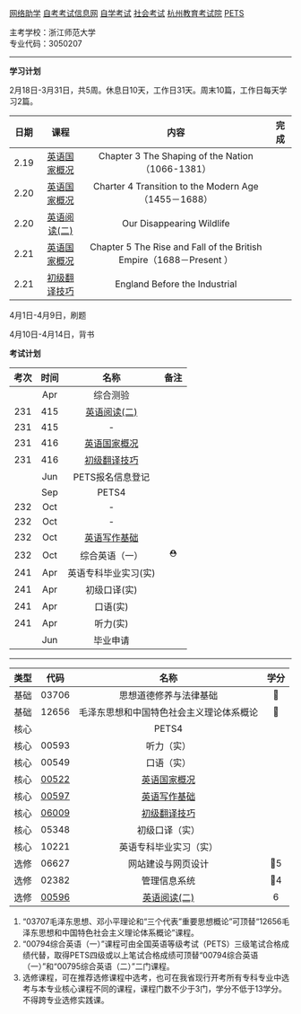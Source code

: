 [网络助学](https://zhejiang.zikao365.com)
[自考考试信息网](https://zk.zjzs.net/)
[自学考试](https://www.zjzs.net/moban/index/2c9081f061d15b160161d1661f040016_tree.html)
[社会考试](https://www.zjzs.net/moban/index/2c9081f061d15b160161d1664ccd0018_tree.html)
[杭州教育考试院](http://www.hzjyksy.cn/)
[PETS](https://pets.neea.edu.cn/)

主考学校：浙江师范大学<br/>
专业代码：3050207

<a-countdown name="下一次考试" date="2023-4-15"></a-countdown>

<a-remind message="PETS报名信息登记" start="2023-5-15" end="2023-7-1"></a-remind>

---

**学习计划**

2月18日-3月31日，共5周。休息日10天，工作日31天。周末10篇，工作日每天学习2篇。

|日期|课程|内容|完成|
|:----------:|:----------:|:----------:|:----------:|
|2.19|[英语国家概况](00522.md)|Chapter 3 The Shaping of the Nation（1066-1381）||
|2.20|[英语国家概况](00522.md)|Charter 4 Transition to the Modern Age（1455－1688）||
|2.20|[英语阅读(二)](00596.md)|Our Disappearing Wildlife||
|2.21|[英语国家概况](00522.md)|Chapter 5 The Rise and Fall of the British Empire（1688－Present ）||
|2.21|[初级翻译技巧](06009.md)|England Before the Industrial|

4月1日-4月9日，刷题

4月10日-4月14日，背书

**考试计划**

|考次|时间|名称|备注|
|:----------:|:----------:|:----------:|:----------:|
||Apr|综合测验||
|231|415|[英语阅读(二)](00596.md)||
|231|415|-||
|231|416|[英语国家概况](00522.md)||
|231|416|[初级翻译技巧](06009.md)||
||Jun|PETS报名信息登记||
||Sep|PETS4||
|232|Oct|-||
|232|Oct|-||
|232|Oct|[英语写作基础](00597.md)||
|232|Oct|综合英语（一）|⛑|
|241|Apr|英语专科毕业实习(实)||
|241|Apr|初级口译(实)||
|241|Apr|口语(实)||
|241|Apr|听力(实)||
||Jun|毕业申请||

---

|类型|代码|名称|学分|
|:----------:|:----------:|:----------:|:----------:|
|基础|03706|思想道德修养与法律基础|🥇|
|基础|12656|毛泽东思想和中国特色社会主义理论体系概论|🥇|
|核心||PETS4| |
|核心|00593|听力（实）| |
|核心|00549|口语（实）| |
|核心|[00522](00522.md)|[英语国家概况](00522.md)| |
|核心|[00597](00597.md)|[英语写作基础](00597.md)| |
|核心|[06009](06009.md)|[初级翻译技巧](06009.md)| |
|核心|05348|初级口译（实）| |
|核心|10221|英语专科毕业实习（实）| |
|选修|06627|网站建设与网页设计|🥇5|
|选修|02382|管理信息系统|🥇4|
|选修|[00596](00596.md)|[英语阅读(二)](00596.md)|6|

1. “03707毛泽东思想、邓小平理论和“三个代表”重要思想概论”可顶替“12656毛泽东思想和中国特色社会主义理论体系概论”课程。
2. “00794综合英语（一）”课程可由全国英语等级考试（PETS）三级笔试合格成绩代替，取得PETS四级或以上笔试合格成绩可顶替“00794综合英语（一）”和“00795综合英语（二）”二门课程。
3. 选修课程，可在推荐选修课程中选考，也可在我省现行开考所有专科专业中选考与本专业核心课程不同的课程，课程门数不少于3门，学分不低于13学分。不得跨专业选修实践课。
